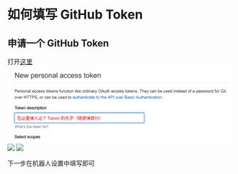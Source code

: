 # 如何填写 GitHub Token

## 申请一个 GitHub Token

打开[这里](https://github.com/settings/tokens/new)
![](images/token1.png)
![](images/token2.png)
![](images/token3.png)

下一步在机器人设置中填写即可
